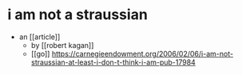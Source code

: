 # i am not a straussian

- an [[article]]
  - by [[robert kagan]]
  - [[go]] https://carnegieendowment.org/2006/02/06/i-am-not-straussian-at-least-i-don-t-think-i-am-pub-17984

